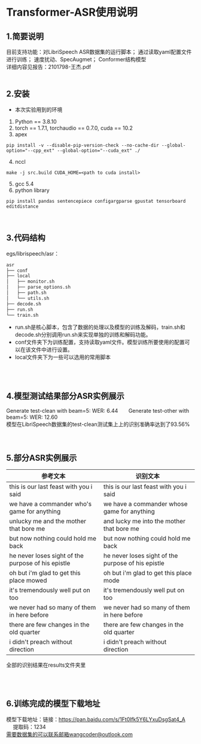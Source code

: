 # Transformer-ASR使用说明

## 1.简要说明

目前支持功能：对LibriSpeech ASR数据集的运行脚本； 通过读取yaml配置文件进行训练； 速度扰动、SpecAugmet； Conformer结构模型  
详细内容见报告：2101798-王杰.pdf
<br/>
<br/>
## 2.安装

* 本次实验用到的环境

1. Python == 3.8.10
2. torch == 1.7.1, torchaudio == 0.7.0, cuda == 10.2
3. apex
```
pip install -v --disable-pip-version-check --no-cache-dir --global-option="--cpp_ext" --global-option="--cuda_ext" ./
```
4. nccl
```
make -j src.build CUDA_HOME=<path to cuda install>
```
5. gcc 5.4
6. python library 
```
pip install pandas sentencepiece configargparse gpustat tensorboard editdistance
```
<br/>

## 3.代码结构
egs/librispeech/asr：
```markdown
asr 
├── conf  
├── local  
│   ├── monitor.sh  
│   ├── parse_options.sh  
│   ├── path.sh  
│   └── utils.sh  
├── decode.sh  
├── run.sh  
└── train.sh  
```

- run.sh是核心脚本，包含了数据的处理以及模型的训练及解码，train.sh和decode.sh分别调用run.sh来实现单独的训练和解码功能。
- conf文件夹下为训练配置，支持读取yaml文件。模型训练所要使用的配置可以在该文件中进行设置。
- local文件夹下为一些可以选用的常用脚本

<br/>
<br/>
  
## 4.模型测试结果部分ASR实例展示
Generate test-clean with beam=5: WER: 6.44&emsp;&emsp;Generate test-other with beam=5: WER: 12.60  
模型在LibriSpeech数据集的test-clean测试集上上的识别准确率达到了93.56%
<br/>
<br/>
<br/>



## 5.部分ASR实例展示
|参考文本|识别文本|
|---|---|
|this is our last feast with you i said	|this is our last feast with you i said|
|we have a commander who's game for anything|we have a commander whose game for anything|
|unlucky me and the mother that bore me	|and lucky me into the mother that bore me|
|but now nothing could hold me back|	but now nothing could hold me back|
|he never loses sight of the purpose of his epistle	|he never loses sight of the purpose of his epistle|
|oh but i'm glad to get this place mowed	|oh but i'm glad to get this place mode|
|it's tremendously well put on too	|it's tremendously well put on too|
|we never had so many of them in here before	|we never had so many of them in here before|
|there are few changes in the old quarter|	there are few changes in the old quarter|
|i didn't preach without direction|	i didn't preach without direction|  

全部的识别结果在results文件夹里

<br/>
<br/>

## 6.训练完成的模型下载地址
模型下载地址：链接：https://pan.baidu.com/s/1Ft0lfk5Y6LYxuDsgSat4_A   &emsp; &emsp; 提取码：1234   
需要数据集的可以联系邮箱wangcoder@outlook.com


